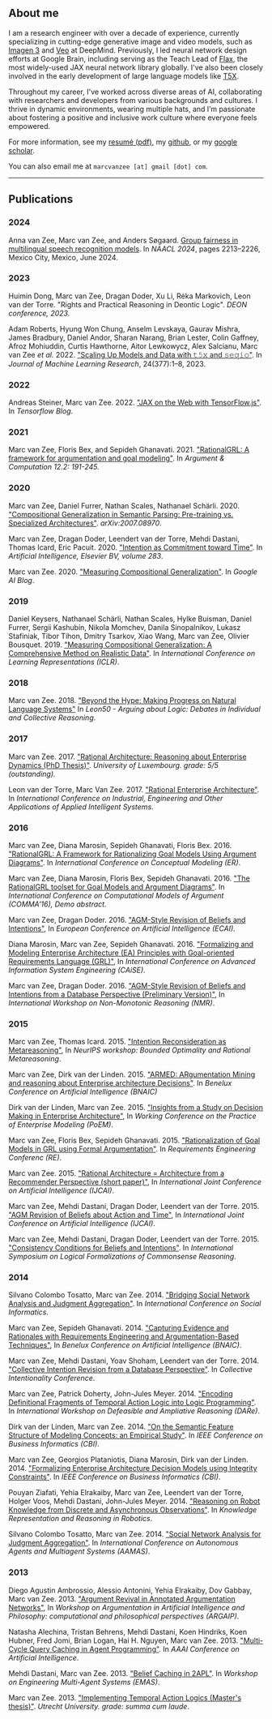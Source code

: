 ## About me

I am a research engineer with over a decade of experience, currently specializing in cutting-edge generative image and video models, such as [Imagen 3](https://deepmind.google/technologies/imagen-3/) and [Veo](https://deepmind.google/technologies/veo/) at DeepMind. Previously, I led neural network design efforts at Google Brain, including serving as the Teach Lead of [Flax](https://github.com/google/flax), the most widely-used JAX neural network library globally. I've also been closely involved in the early development of large language models like [T5X](https://github.com/google-research/t5x).

Throughout my career, I've worked across diverse areas of AI, collaborating with researchers and developers from various backgrounds and cultures. I thrive in dynamic environments, wearing multiple hats, and I’m passionate about fostering a positive and inclusive work culture where everyone feels empowered.

For more information, see my [resumé (pdf)](marcvanzee_cv.pdf), my [github](http://www.github.com/marcvanzee), or my [google scholar](https://scholar.google.com/citations?user=OPZa8z4AAAAJ).

You can also email me at `marcvanzee [at] gmail [dot] com`.

----

## Publications

### 2024

Anna van Zee, Marc van Zee, and Anders Søgaard. [Group fairness in multilingual speech recognition models](https://aclanthology.org/2024.findings-naacl.143/). In *NAACL 2024*, pages 2213–2226, Mexico City, Mexico, June 2024.

### 2023

Huimin Dong, Marc van Zee, Dragan Doder, Xu Li, Rėka Markovich, Leon van der Torre. "Rights and Practical Reasoning in Deontic Logic". *DEON conference, 2023.*

Adam Roberts, Hyung Won Chung, Anselm Levskaya, Gaurav Mishra, James Bradbury, Daniel Andor, Sharan Narang, Brian Lester, Colin Gaffney, Afroz Mohiuddin, Curtis Hawthorne, Aitor Lewkowycz, Alex Salcianu, Marc van Zee *et al.* 2022. ["Scaling Up Models and Data with 𝚝𝟻𝚡 and 𝚜𝚎𝚚𝚒𝚘"](https://arxiv.org/abs/2203.17189). In *Journal of Machine Learning
Research*, 24(377):1–8, 2023.

### 2022

Andreas Steiner, Marc van Zee. 2022. ["JAX on the Web with TensorFlow.js"](https://blog.tensorflow.org/2022/08/jax-on-web-with-tensorflowjs.html). In *Tensorflow Blog*.

### 2021

Marc van Zee, Floris Bex, and Sepideh Ghanavati. 2021. ["RationalGRL: A framework for argumentation and goal modeling"](https://content.iospress.com/articles/argument-and-computation/aac200527). In *Argument & Computation 12.2: 191-245.*

### 2020

Marc van Zee, Daniel Furrer, Nathan Scales, Nathanael Schärli. 2020. ["Compositional Generalization in Semantic Parsing: Pre-training vs. Specialized Architectures"](https://arxiv.org/abs/2007.08970). *arXiv:2007.08970*.

Marc van Zee, Dragan Doder, Leendert van der Torre, Mehdi Dastani, Thomas Icard, Eric Pacuit. 2020. ["Intention as Commitment toward Time"](https://www.sciencedirect.com/science/article/abs/pii/S0004370220300308). In *Artificial Intelligence, Elsevier BV, volume 283*.

Marc van Zee. 2020. ["Measuring Compositional Generalization"](https://ai.googleblog.com/2020/03/measuring-compositional-generalization.html). In *Google AI Blog*.

### 2019

Daniel Keysers, Nathanael Schärli, Nathan Scales, Hylke Buisman, Daniel Furrer, Sergii Kashubin, Nikola Momchev, Danila Sinopalnikov, Lukasz Stafiniak, Tibor Tihon, Dmitry Tsarkov, Xiao Wang, Marc van Zee, Olivier Bousquet. 2019. ["Measuring Compositional Generalization: A Comprehensive Method on Realistic Data"](https://openreview.net/forum?id=SygcCnNKwr). In *International Conference on Learning Representations (ICLR)*.

### 2018

Marc van Zee. 2018. ["Beyond the Hype: Making Progress on Natural Language Systems"](leon50.pdf) In *Leon50 - Arguing about Logic: Debates in Individual and Collective Reasoning*.

### 2017

Marc van Zee. 2017. ["Rational Architecture: Reasoning about Enterprise Dynamics (PhD Thesis)"](marcvanzee_phdthesis.pdf). *University of Luxembourg. grade: 5/5 (outstanding).*

Leon van der Torre, Marc Van Zee. 2017. ["Rational Enterprise Architecture"](https://link.springer.com/chapter/10.1007/978-3-319-60042-0_2). In *International Conference on Industrial, Engineering and Other Applications of Applied Intelligent Systems*.

### 2016

Marc van Zee, Diana Marosin, Sepideh Ghanavati, Floris Bex. 2016. ["RationalGRL: A Framework for Rationalizing Goal Models Using Argument Diagrams"](https://www.springerprofessional.de/en/rationalgrl-a-framework-for-rationalizing-goal-models-using-argu/11026208). In *International Conference on Conceptual Modeling (ER)*.

Marc van Zee, Diana Marosin, Floris Bex, Sepideh Ghanavati. 2016. ["The RationalGRL toolset for Goal Models and Argument Diagrams"](http://www.florisbex.com/papers/RationalGRL-COMMA.pdf). In *International Conference on Computational Models of Argument (COMMA'16), Demo abstract.*  

Marc van Zee, Dragan Doder. 2016. ["AGM-Style Revision of Beliefs and Intentions"](https://orbilu.uni.lu/bitstream/10993/29389/1/663-vanZee.pdf), In *European Conference on Artificial Intelligence (ECAI).* 

Diana Marosin, Marc van Zee, Sepideh Ghanavati. 2016. ["Formalizing and Modeling Enterprise Architecture (EA) Principles with Goal-oriented Requirements Language (GRL)"](https://link.springer.com/chapter/10.1007/978-3-319-39696-5_13), In *International Conference on Advanced Information System Engineering (CAiSE)*.

Marc van Zee, Dragan Doder. 2016. ["AGM-Style Revision of Beliefs and Intentions from a Database Perspective (Preliminary Version)"](https://arxiv.org/abs/1604.07183), In *International Workshop on Non-Monotonic Reasoning (NMR)*.

### 2015

Marc van Zee, Thomas Icard. 2015. ["Intention Reconsideration as Metareasoning"](https://web.stanford.edu/~icard/borm.pdf), In *NeurIPS workshop: Bounded Optimality and Rational Metareasoning*.

Marc van Zee, Dirk van der Linden. 2015. ["ARMED: ARgumentation Mining and reasoning about Enterprise architecture Decisions"](https://orbilu.uni.lu/handle/10993/23867). In *Benelux Conference on Artificial Intelligence (BNAIC)*

Dirk van der Linden, Marc van Zee. 2015. ["Insights from a Study on Decision Making in Enterprise Architecture"](https://ceur-ws.org/Vol-1497/PoEM2015_ShortPaper3.pdf), In *Working Conference on the Practice of Enterprise Modeling (PoEM)*.

Marc van Zee, Floris Bex, Sepideh Ghanavati. 2015. ["Rationalization of Goal Models in GRL using Formal Argumentation"](https://ieeexplore.ieee.org/document/7320426). In *Requirements Engineering Conferenc (RE)*.

Marc van Zee. 2015. ["Rational Architecture = Architecture from a Recommender Perspective (short paper)"](https://www.ijcai.org/Proceedings/15/Papers/649.pdf), In *International Joint Conference on Artificial Intelligence (IJCAI)*.

Marc van Zee, Mehdi Dastani, Dragan Doder, Leendert van der Torre. 2015. ["AGM Revision of Beliefs about Action and Time"](https://www.ijcai.org/Proceedings/15/Papers/458.pdf), In *International Joint Conference on Artificial Intelligence (IJCAI)*.

Marc van Zee, Mehdi Dastani, Dragan Doder, Leendert van der Torre. 2015. ["Consistency Conditions for Beliefs and Intentions"](https://cdn.aaai.org/ocs/10282/10282-45268-1-PB.pdf). In *International Symposium on Logical Formalizations of Commonsense Reasoning*.

### 2014

Silvano Colombo Tosatto, Marc van Zee. 2014. ["Bridging Social Network Analysis and Judgment Aggregation"](https://link.springer.com/chapter/10.1007/978-3-319-13734-6_2). In *International Conference on Social Informatics.*

Marc van Zee, Sepideh Ghanavati. 2014. ["Capturing Evidence and Rationales with Requirements Engineering and Argumentation-Based Techniques"](https://orbilu.uni.lu/bitstream/10993/19555/1/paper.pdf), In *Benelux Conference on Artificial Intelligence (BNAIC)*.

Marc van Zee, Mehdi Dastani, Yoav Shoham, Leendert van der Torre. 2014. ["Collective Intention Revision from a Database Perspective"](https://orbilu.uni.lu/handle/10993/20097). In *Collective Intentionality Conference*.

Marc van Zee, Patrick Doherty, John-Jules Meyer. 2014. ["Encoding Definitional Fragments of Temporal Action Logic into Logic Programming"](https://ceur-ws.org/Vol-1212/DARe-14-paper-7.pdf). In *International Workshop on Defeasible and Ampliative Reasoning (DARe)*.

Dirk van der Linden, Marc van Zee. 2014. ["On the Semantic Feature Structure of Modeling Concepts: an Empirical Study"](https://ieeexplore.ieee.org/document/6904317). In *IEEE Conference on Business Informatics (CBI)*.

Marc van Zee, Georgios Plataniotis, Diana Marosin, Dirk van der Linden. 2014. ["Formalizing Enterprise Architecture Decision Models using Integrity Constraints"](https://ieeexplore.ieee.org/document/6904148). In *IEEE Conference on Business Informatics (CBI)*.

Pouyan Ziafati, Yehia Elrakaiby, Marc van Zee, Leendert van der Torre, Holger Voos, Mehdi Dastani, John-Jules Meyer. 2014. ["Reasoning on Robot Knowledge from Discrete and Asynchronous Observations"](https://aaai.org/papers/07738-reasoning-on-robot-knowledge-from-discrete-and-asynchronous-observations/). In *Knowledge Representation and Reasoning in Robotics*.

Silvano Colombo Tosatto, Marc van Zee. 2014. ["Social Network Analysis for Judgment Aggregation"](https://www.ifaamas.org/Proceedings/aamas2014/aamas/p1529.pdf). In *International Conference on Autonomous Agents and Multiagent Systems (AAMAS)*.

### 2013

Diego Agustin Ambrossio, Alessio Antonini, Yehia Elrakaiby, Dov Gabbay, Marc van Zee. 2013. ["Argument Revival in Annotated Argumentation Networks"](https://orbilu.uni.lu/bitstream/10993/12967/1/ambrossio2013.pdf), In *Workshop on Argumentation in Artificial Intelligence and Philosophy: computational and philosophical perspectives (ARGAIP)*.

Natasha Alechina, Tristan Behrens, Mehdi Dastani, Koen Hindriks, Koen Hubner, Fred Jomi, Brian Logan, Hai H. Nguyen, Marc van Zee. 2013. ["Multi-Cycle Query Caching in Agent Programming"](https://aaai.org/papers/618-multi-cycle-query-caching-in-agent-programming/). In *AAAI Conference on Artificial Intelligence*.  

Mehdi Dastani, Marc van Zee. 2013. ["Belief Caching in 2APL"](https://link.springer.com/chapter/10.1007/978-3-642-45343-4_7). In *Workshop on Engineering Multi-Agent Systems (EMAS)*.  

Marc van Zee. 2013. ["Implementing Temporal Action Logics (Master's thesis)"](https://studenttheses.uu.nl/handle/20.500.12932/12561). *Utrecht University. grade: summa cum laude*.  
